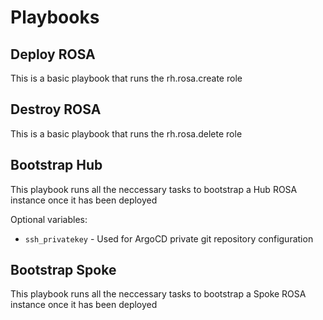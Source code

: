 # Playbooks

## Deploy ROSA
This is a basic playbook that runs the rh.rosa.create role

## Destroy ROSA
This is a basic playbook that runs the rh.rosa.delete role

## Bootstrap Hub
This playbook runs all the neccessary tasks to bootstrap a Hub ROSA instance once it has been deployed

Optional variables:
 - `ssh_privatekey` - Used for ArgoCD private git repository configuration

## Bootstrap Spoke
This playbook runs all the neccessary tasks to bootstrap a Spoke ROSA instance once it has been deployed
